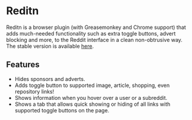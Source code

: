 Reditn
======

Reditn is a browser plugin (with Greasemonkey and Chrome support) that adds much-needed functionality such as extra toggle buttons, advert blocking and more, to the Reddit interface in a clean non-obtrusive way.
The stable version is available [here](http://userscripts.org/scripts/show/150976).

Features
--------
+ Hides sponsors and adverts.
+ Adds toggle button to supported image, article, shopping, even repository links!
+ Shows information when you hover over a user or a subreddit.
+ Shows a tab that allows quick showing or hiding of all links with supported toggle buttons on the page.